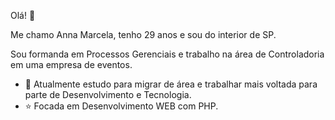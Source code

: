 Olá! 👋

Me chamo Anna Marcela, tenho 29 anos e sou do interior de SP.

Sou formanda em Processos Gerenciais e trabalho na área de Controladoria em uma empresa de eventos.

- 🌱 Atualmente estudo para migrar de área e trabalhar mais voltada para parte de Desenvolvimento e Tecnologia.
- ⭐ Focada em Desenvolvimento WEB com PHP.
